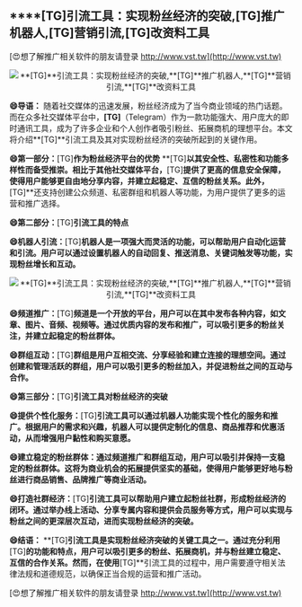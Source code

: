 ## ****[TG]**引流工具：实现粉丝经济的突破,**[TG]**推广机器人,**[TG]**营销引流,**[TG]**改资料工具**

[😍想了解推广相关软件的朋友请登录 http://www.vst.tw](http://www.vst.tw)

 <center><img src="https://vst.tw/MP4/tuiguang/png/8.png" alt="**[TG]**引流工具：实现粉丝经济的突破,**[TG]**推广机器人,**[TG]**营销引流,**[TG]**改资料工具"></center>

**😄导语：**
随着社交媒体的迅速发展，粉丝经济成为了当今商业领域的热门话题。而在众多社交媒体平台中，**[TG]**（Telegram）作为一款功能强大、用户庞大的即时通讯工具，成为了许多企业和个人创作者吸引粉丝、拓展商机的理想平台。本文将介绍**[TG]**引流工具及其对实现粉丝经济的突破所起到的关键作用。

**😄第一部分：**[TG]**作为粉丝经济平台的优势**
**[TG]**以其安全性、私密性和功能多样性而备受推崇。相比于其他社交媒体平台，**[TG]**提供了更高的信息安全保障，使得用户能够更自由地分享内容，并建立起稳定、互信的粉丝关系。此外，**[TG]**还支持创建公众频道、私密群组和机器人等功能，为用户提供了更多的运营和推广选择。

**😄第二部分：**[TG]**引流工具的特点**

**😄机器人引流：**[TG]**机器人是一项强大而灵活的功能，可以帮助用户自动化运营和引流。用户可以通过设置机器人的自动回复、推送消息、关键词触发等功能，实现粉丝增长和互动。**

 <center><img src="https://vst.tw/MP4/tuiguang/png/1.png" alt="**[TG]**引流工具：实现粉丝经济的突破,**[TG]**推广机器人,**[TG]**营销引流,**[TG]**改资料工具"></center>

**😄频道推广：**[TG]**频道是一个开放的平台，用户可以在其中发布各种内容，如文章、图片、音频、视频等。通过优质内容的发布和推广，可以吸引更多的粉丝关注，并建立起稳定的粉丝群体。**

**😄群组互动：**[TG]**群组是用户互相交流、分享经验和建立连接的理想空间。通过创建和管理活跃的群组，用户可以吸引更多的粉丝加入，并促进粉丝之间的互动与合作。**

**😄第三部分：**[TG]**引流工具对粉丝经济的突破**

**😄提供个性化服务：**[TG]**引流工具可以通过机器人功能实现个性化的服务和推广。根据用户的需求和兴趣，机器人可以提供定制化的信息、商品推荐和优惠活动，从而增强用户黏性和购买意愿。**

**😄建立稳定的粉丝群体：通过频道推广和群组互动，用户可以吸引并保持一支稳定的粉丝群体。这将为商业机会的拓展提供坚实的基础，使得用户能够更好地与粉丝进行商品销售、品牌推广等商业活动。**

**😄打造社群经济：**[TG]**引流工具可以帮助用户建立起粉丝社群，形成粉丝经济的闭环。通过举办线上活动、分享专属内容和提供会员服务等方式，用户可以实现与粉丝之间的更深层次互动，进而实现粉丝经济的突破。**

**😄结语：**
**[TG]**引流工具是实现粉丝经济突破的关键工具之一。通过充分利用**[TG]**的功能和特点，用户可以吸引更多的粉丝、拓展商机，并与粉丝建立稳定、互信的合作关系。然而，在使用**[TG]**引流工具的过程中，用户需要遵守相关法律法规和道德规范，以确保正当合规的运营和推广活动。

[😍想了解推广相关软件的朋友请登录 http://www.vst.tw](http://www.vst.tw)



